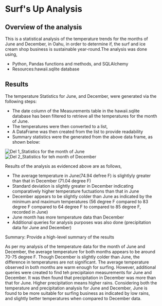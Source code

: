# Surf's Up Analysis
## Overview of the analysis

This is a statistical analysis of the temperature trends for the months of June and December, in Oahu, in order to determine if, the surf and ice cream shop business is sustainable year-round.The analysis was done using,

- Python, Pandas functions and methods, and SQLAlchemy
- Resources:hawaii.sqlite database

## Results

The temperature Statistics for June, and December, were generated via the following steps:

- The date column of the Measurements table in the hawaii.sqlite database has been filtered to retrieve all the temperatures for the month of June. 
- The temperatures were then converted to a list, 
- A DataFrame was then created from the list to provide readability
- Summary statistics were the generated from the above data frame, as shown below:
 

 ![Del 1_Statistics for the month of June](https://user-images.githubusercontent.com/89427676/139596861-db780f95-93b2-419e-92cd-1242268fdd56.PNG)
 ![Del 2_Statistics for teh month of December](https://user-images.githubusercontent.com/89427676/139596872-0e4207e1-144a-4dcd-a507-89a4361ee328.PNG)

 Results of the analysis as evidenced above are as follows,
 
 - The average temperature in June(74.94 defree F) is slightlyly greater than that in December (71.04 degree F)
 - Standard deviation is slightly greater in December indicating comparatively higher temperature fuctuations than that in June
 - December appears to be slightly colder than June as indicated by the minimum and maximum temperatures (56 degree F compared to 83 degree F compared to 64 degree F to  compared to 85 degree F, recorded in June)
 - June month has more temperature data than December
 - Additional queries for analysis purposes was also done (precipitation data for June and December)

Summary: Provide a high-level summary of the results

As per my analysis of the temperature data for the month of June and December, the average temperature for both months appears to be around 70-75 degree F. Though December is slightly colder than June, the difference in temperatures are not significant. The average temperature observed in both months are warm enough for surfing. However, additional queries were created to find teh precipitaion measurements for June and December. It was then found that precipitation in December was more than that for June. Higher precipitation means higher rains. Considering both the temperature and precipitation analysis for June and December, June is found to be more suitable for surfing business as indicated by low rains, and slightly better temperatures when compared to December data.


